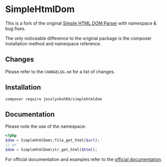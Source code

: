 # SimpleHtmlDom

This is a fork of the original [Simple HTML DOM Parser](https://sourceforge.net/p/simplehtmldom/) with namespace & bug fixes.

The only noticeable difference to the original package is the composer installation method and namespace reference.

## Changes

Please refer to the `CHANGELOG.md` for a list of changes.

## Installation

```
composer require jesslynkoh89/simplehtmldom
```

## Documentation

Please note the use of the namespace:

```php
<?php
$dom = SimpleHtmlDom\:file_get_html($url);
// or
$dom = SimpleHtmlDom\str_get_html($html);
```

For official documentation and examples refer to the [official documentation](http://simplehtmldom.sourceforge.net/manual.htm).

